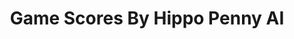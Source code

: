 ---
title: Game Scores By Hippo Penny AI
layout: scoredetail
permalink: /meta-score/killer-klowns-from-outer-space-the-game
header:
  teaser: /assets/images/killer-klowns-from-outer-space-the-game.jpg
  video:
    id: ilwcOZTBa64
    provider: youtube
---